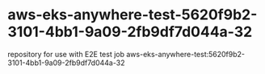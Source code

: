 # aws-eks-anywhere-test-5620f9b2-3101-4bb1-9a09-2fb9df7d044a-32
repository for use with E2E test job aws-eks-anywhere-test:5620f9b2-3101-4bb1-9a09-2fb9df7d044a-32
